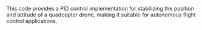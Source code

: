 This code provides a PID control implementation for stabilizing the position and attitude of a quadcopter drone, making it suitable for autonomous flight control applications.
